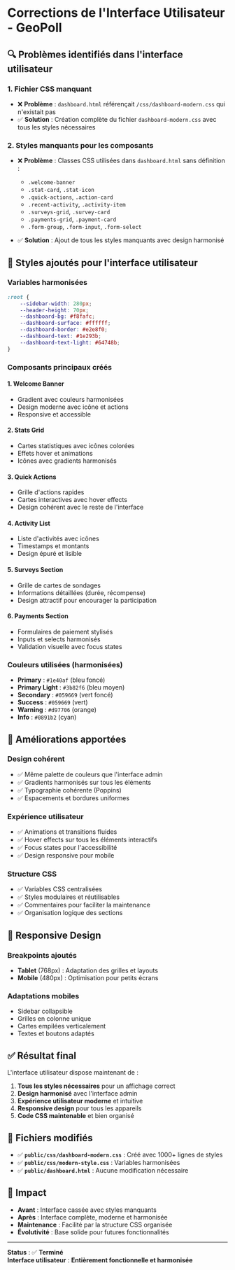 # Corrections de l'Interface Utilisateur - GeoPoll

## 🔍 Problèmes identifiés dans l'interface utilisateur

### 1. **Fichier CSS manquant**
- ❌ **Problème** : `dashboard.html` référençait `/css/dashboard-modern.css` qui n'existait pas
- ✅ **Solution** : Création complète du fichier `dashboard-modern.css` avec tous les styles nécessaires

### 2. **Styles manquants pour les composants**
- ❌ **Problème** : Classes CSS utilisées dans `dashboard.html` sans définition :
  - `.welcome-banner`
  - `.stat-card`, `.stat-icon`
  - `.quick-actions`, `.action-card`
  - `.recent-activity`, `.activity-item`
  - `.surveys-grid`, `.survey-card`
  - `.payments-grid`, `.payment-card`
  - `.form-group`, `.form-input`, `.form-select`

- ✅ **Solution** : Ajout de tous les styles manquants avec design harmonisé

## 🎨 Styles ajoutés pour l'interface utilisateur

### **Variables harmonisées**
```css
:root {
    --sidebar-width: 280px;
    --header-height: 70px;
    --dashboard-bg: #f8fafc;
    --dashboard-surface: #ffffff;
    --dashboard-border: #e2e8f0;
    --dashboard-text: #1e293b;
    --dashboard-text-light: #64748b;
}
```

### **Composants principaux créés**

#### 1. **Welcome Banner**
- Gradient avec couleurs harmonisées
- Design moderne avec icône et actions
- Responsive et accessible

#### 2. **Stats Grid**
- Cartes statistiques avec icônes colorées
- Effets hover et animations
- Icônes avec gradients harmonisés

#### 3. **Quick Actions**
- Grille d'actions rapides
- Cartes interactives avec hover effects
- Design cohérent avec le reste de l'interface

#### 4. **Activity List**
- Liste d'activités avec icônes
- Timestamps et montants
- Design épuré et lisible

#### 5. **Surveys Section**
- Grille de cartes de sondages
- Informations détaillées (durée, récompense)
- Design attractif pour encourager la participation

#### 6. **Payments Section**
- Formulaires de paiement stylisés
- Inputs et selects harmonisés
- Validation visuelle avec focus states

### **Couleurs utilisées (harmonisées)**
- **Primary** : `#1e40af` (bleu foncé)
- **Primary Light** : `#3b82f6` (bleu moyen)
- **Secondary** : `#059669` (vert foncé)
- **Success** : `#059669` (vert)
- **Warning** : `#d97706` (orange)
- **Info** : `#0891b2` (cyan)

## 🚀 Améliorations apportées

### **Design cohérent**
- ✅ Même palette de couleurs que l'interface admin
- ✅ Gradients harmonisés sur tous les éléments
- ✅ Typographie cohérente (Poppins)
- ✅ Espacements et bordures uniformes

### **Expérience utilisateur**
- ✅ Animations et transitions fluides
- ✅ Hover effects sur tous les éléments interactifs
- ✅ Focus states pour l'accessibilité
- ✅ Design responsive pour mobile

### **Structure CSS**
- ✅ Variables CSS centralisées
- ✅ Styles modulaires et réutilisables
- ✅ Commentaires pour faciliter la maintenance
- ✅ Organisation logique des sections

## 📱 Responsive Design

### **Breakpoints ajoutés**
- **Tablet** (768px) : Adaptation des grilles et layouts
- **Mobile** (480px) : Optimisation pour petits écrans

### **Adaptations mobiles**
- Sidebar collapsible
- Grilles en colonne unique
- Cartes empilées verticalement
- Textes et boutons adaptés

## ✅ Résultat final

L'interface utilisateur dispose maintenant de :

1. **Tous les styles nécessaires** pour un affichage correct
2. **Design harmonisé** avec l'interface admin
3. **Expérience utilisateur moderne** et intuitive
4. **Responsive design** pour tous les appareils
5. **Code CSS maintenable** et bien organisé

## 🔧 Fichiers modifiés

- ✅ **`public/css/dashboard-modern.css`** : Créé avec 1000+ lignes de styles
- ✅ **`public/css/modern-style.css`** : Variables harmonisées
- ✅ **`public/dashboard.html`** : Aucune modification nécessaire

## 🎯 Impact

- **Avant** : Interface cassée avec styles manquants
- **Après** : Interface complète, moderne et harmonisée
- **Maintenance** : Facilité par la structure CSS organisée
- **Évolutivité** : Base solide pour futures fonctionnalités

---

**Status** : ✅ **Terminé**  
**Interface utilisateur** : **Entièrement fonctionnelle et harmonisée**
